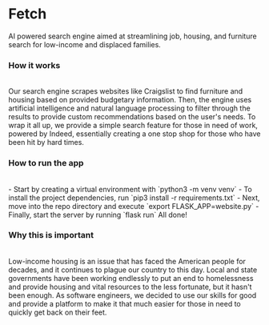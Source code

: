 <h1>Fetch</h1>
AI powered search engine aimed at streamlining job, housing, and furniture search for low-income and displaced families.
<br>

<h3>How it works</h3><br>
Our search engine scrapes websites like Craigslist to find furniture and housing based on provided budgetary information. Then, the engine uses artificial intelligence and natural language processing to filter through the results to provide custom recommendations based on the user's needs. To wrap it all up, we provide a simple search feature for those in need of work, powered by Indeed, essentially creating a one stop shop for those who have been hit by hard times.
<br>

<h3>How to run the app</h3><br>
 - Start by creating a virtual environment with `python3 -m venv venv`
 - To install the project dependencies, run `pip3 install -r requirements.txt`
 - Next, move into the repo directory and execute `export FLASK_APP=website.py`
 - Finally, start the server by running `flask run`
All done!
<br>

<h3>Why this is important</h3><br>
Low-income housing is an issue that has faced the American people for decades, and it continues to plague our country to this day. Local and state governments have been working endlessly to put an end to homelessness and provide housing and vital resources to the less fortunate, but it hasn't been enough. As software engineers, we decided to use our skills for good and provide a platform to make it that much easier for those in need to quickly get back on their feet. 
